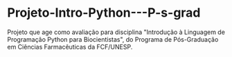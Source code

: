 # Projeto-Intro-Python---P-s-grad
Projeto que age como avaliação para disciplina "Introdução à Linguagem de Programação Python para Biocientistas", do Programa de Pós-Graduação em Ciências Farmacêuticas da FCF/UNESP.
